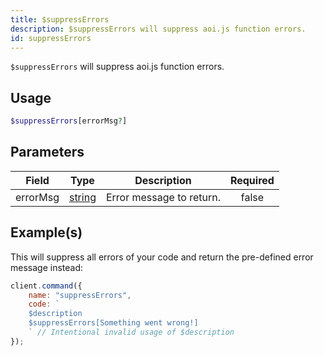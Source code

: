 ```yaml
---
title: $suppressErrors
description: $suppressErrors will suppress aoi.js function errors.
id: suppressErrors
---
```


`$suppressErrors` will suppress aoi.js function errors.

## Usage

```php
$suppressErrors[errorMsg?]
```

## Parameters

| Field    | Type                                                                                              | Description              | Required |
| -------- | ------------------------------------------------------------------------------------------------- | ------------------------ | :------: |
| errorMsg | [string](https://developer.mozilla.org/en-US/docs/Web/JavaScript/Reference/Global_Objects/String) | Error message to return. |  false   |

## Example(s)

This will suppress all errors of your code and return the pre-defined error message instead:

```javascript
client.command({
    name: "suppressErrors",
    code: `
    $description
    $suppressErrors[Something went wrong!]
    ` // Intentional invalid usage of $description
});
```
